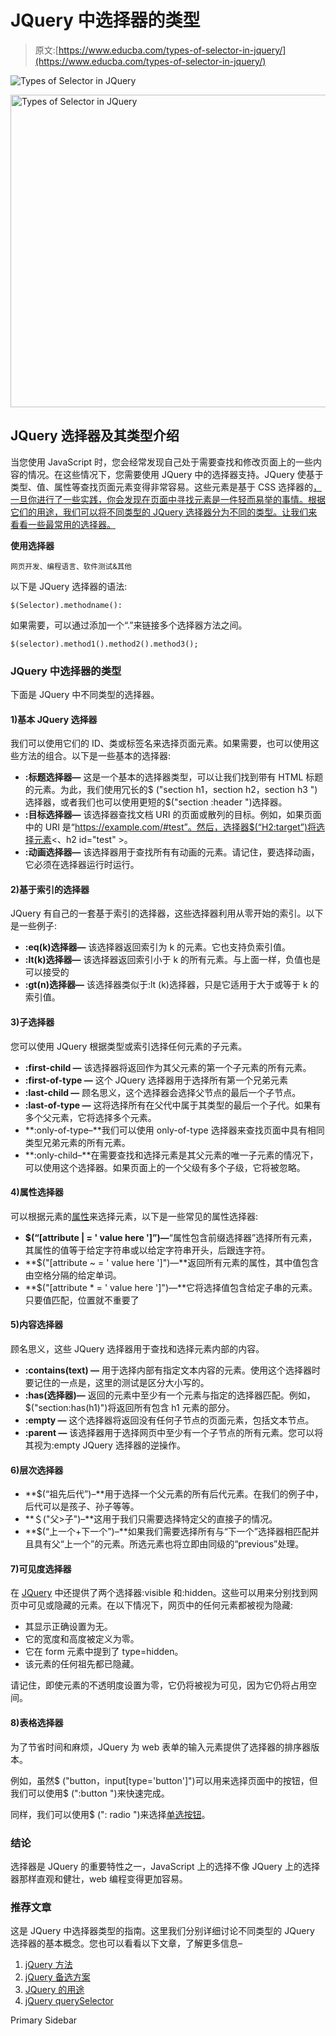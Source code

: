 # JQuery 中选择器的类型

> 原文:[https://www.educba.com/types-of-selector-in-jquery/](https://www.educba.com/types-of-selector-in-jquery/)

![Types of Selector in JQuery](../Images/54bdc89b15bcfb9e62434b817a9d70d5.png)

<noscript><img class="alignnone size-full wp-image-218017" src="../Images/54bdc89b15bcfb9e62434b817a9d70d5.png" alt="Types of Selector in JQuery" width="900" height="500" data-original-src="https://cdn.educba.com/academy/wp-content/uploads/2019/09/Types-of-Selector-in-JQuery.png"/></noscript>

## JQuery 选择器及其类型介绍

当您使用 JavaScript 时，您会经常发现自己处于需要查找和修改页面上的一些内容的情况。在这些情况下，您需要使用 JQuery 中的选择器支持。JQuery 使基于类型、值、属性等查找页面元素变得非常容易。这些元素是基于 CSS 选择器的[，一旦你进行了一些实践，你会发现在页面中寻找元素是一件轻而易举的事情。根据它们的用途，我们可以将不同类型的 JQuery 选择器分为不同的类型。让我们来看看一些最常用的选择器。](https://www.educba.com/types-of-css-selectors/)

**使用选择器**

<small>网页开发、编程语言、软件测试&其他</small>

以下是 JQuery 选择器的语法:

```
$(Selector).methodname():
```

如果需要，可以通过添加一个“.”来链接多个选择器方法之间。

```
$(selector).method1().method2().method3();
```

### JQuery 中选择器的类型

下面是 JQuery 中不同类型的选择器。

#### 1)基本 JQuery 选择器

我们可以使用它们的 ID、类或标签名来选择页面元素。如果需要，也可以使用这些方法的组合。以下是一些基本的选择器:

*   **:标题选择器—** 这是一个基本的选择器类型，可以让我们找到带有 HTML 标题的元素。为此，我们使用冗长的$ ("section h1，section h2，section h3 ")选择器，或者我们也可以使用更短的$("section :header ")选择器。
*   **:目标选择器—** 该选择器查找文档 URI 的页面或散列的目标。例如，如果页面中的 URI 是“https://example.com/#test”。然后，选择器$(“H2:target”)将选择元素<、h2 id="test" >。
*   **:动画选择器—** 该选择器用于查找所有有动画的元素。请记住，要选择动画，它必须在选择器运行时运行。

#### 2)基于索引的选择器

JQuery 有自己的一套基于索引的选择器，这些选择器利用从零开始的索引。以下是一些例子:

*   **:eq(k)选择器—** 该选择器返回索引为 k 的元素。它也支持负索引值。
*   **:lt(k)选择器—** 该选择器返回索引小于 k 的所有元素。与上面一样，负值也是可以接受的
*   **:gt(n)选择器—** 该选择器类似于:lt (k)选择器，只是它适用于大于或等于 k 的索引值。

#### 3)子选择器

您可以使用 JQuery 根据类型或索引选择任何元素的子元素。

*   **:first-child —** 该选择器将返回作为其父元素的第一个子元素的所有元素。
*   **:first-of-type —** 这个 JQuery 选择器用于选择所有第一个兄弟元素
*   **:last-child —** 顾名思义，这个选择器会选择父节点的最后一个子节点。
*   **:last-of-type —** 这将选择所有在父代中属于其类型的最后一个子代。如果有多个父元素，它将选择多个元素。
*   **:only-of-type–**我们可以使用 only-of-type 选择器来查找页面中具有相同类型兄弟元素的所有元素。
*   **:only-child–**在需要查找和选择元素是其父元素的唯一子元素的情况下，可以使用这个选择器。如果页面上的一个父级有多个子级，它将被忽略。

#### 4)属性选择器

可以根据元素的[属性](https://www.educba.com/jquery-attributes/)来选择元素，以下是一些常见的属性选择器:

*   **$(“[attribute | = ' value here ']”)—**“属性包含前缀选择器”选择所有元素，其属性的值等于给定字符串或以给定字符串开头，后跟连字符。
*   **$("[attribute ~ = ' value here ']")—**返回所有元素的属性，其中值包含由空格分隔的给定单词。
*   **$("[attribute * = ' value here ']")—**它将选择值包含给定子串的元素。只要值匹配，位置就不重要了

#### 5)内容选择器

顾名思义，这些 JQuery 选择器用于查找和选择元素内部的内容。

*   **:contains(text) —** 用于选择内部有指定文本内容的元素。使用这个选择器时要记住的一点是，这里的测试是区分大小写的。
*   **:has(选择器)—** 返回的元素中至少有一个元素与指定的选择器匹配。例如，$("section:has(h1)")将返回所有包含 h1 元素的部分。
*   **:empty —** 这个选择器将返回没有任何子节点的页面元素，包括文本节点。
*   **:parent —** 该选择器用于选择网页中至少有一个子节点的所有元素。您可以将其视为:empty JQuery 选择器的逆操作。

#### 6)层次选择器

*   **$(“祖先后代”)–**用于选择一个父元素的所有后代元素。在我们的例子中，后代可以是孩子、孙子等等。
*   **＄("父>子")–**这用于我们只需要选择特定父的直接子的情况。
*   **$(“上一个+下一个”)–**如果我们需要选择所有与“下一个”选择器相匹配并且具有父“上一个”的元素。所选元素也将立即由同级的“previous”处理。

#### 7)可见度选择器

在 [JQuery](https://www.educba.com/jquery-elements/) 中还提供了两个选择器:visible 和:hidden。这些可以用来分别找到网页中可见或隐藏的元素。在以下情况下，网页中的任何元素都被视为隐藏:

*   其显示正确设置为无。
*   它的宽度和高度被定义为零。
*   它在 form 元素中提到了 type=hidden。
*   该元素的任何祖先都已隐藏。

请记住，即使元素的不透明度设置为零，它仍将被视为可见，因为它仍将占用空间。

#### 8)表格选择器

为了节省时间和麻烦，JQuery 为 web 表单的输入元素提供了选择器的排序器版本。

例如，虽然$ ("button，input[type='button']")可以用来选择页面中的按钮，但我们可以使用$ (":button ")来快速完成。

同样，我们可以使用$ (": radio ")来选择[单选按钮](https://www.educba.com/javafx-radio-button/)。

### 结论

选择器是 JQuery 的重要特性之一，JavaScript 上的选择不像 JQuery 上的选择器那样直观和健壮，web 编程变得更加容易。

### 推荐文章

这是 JQuery 中选择器类型的指南。这里我们分别详细讨论不同类型的 JQuery 选择器的基本概念。您也可以看看以下文章，了解更多信息–

1.  [jQuery 方法](https://www.educba.com/jquery-methods/)
2.  [jQuery 备选方案](https://www.educba.com/jquery-alternatives/)
3.  [JQuery 的用途](https://www.educba.com/uses-of-jquery/)
4.  [jQuery querySelector](https://www.educba.com/jquery-queryselector/)

<footer class="entry-footer">

<aside class="sidebar sidebar-primary widget-area" role="complementary" aria-label="Primary Sidebar">Primary Sidebar</aside>

</footer>